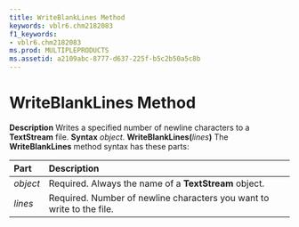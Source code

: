 ```yaml
---
title: WriteBlankLines Method
keywords: vblr6.chm2182083
f1_keywords:
- vblr6.chm2182083
ms.prod: MULTIPLEPRODUCTS
ms.assetid: a2109abc-8777-d637-225f-b5c2b50a5c8b
---
```



# WriteBlankLines Method



 **Description**
Writes a specified number of newline characters to a  **TextStream** file.
 **Syntax**
 _object_. **WriteBlankLines(**_lines_**)**
The  **WriteBlankLines** method syntax has these parts:


|**Part**|**Description**|
|:-----|:-----|
| _object_|Required. Always the name of a  **TextStream** object.|
| _lines_|Required. Number of newline characters you want to write to the file.|

